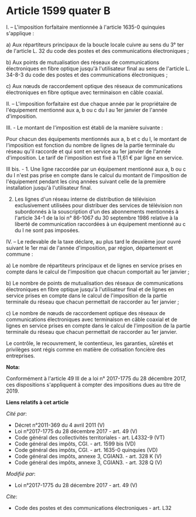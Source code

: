 # Article 1599 quater B

I. – L'imposition forfaitaire mentionnée à l'article 1635-0 quinquies s'applique :

a) Aux répartiteurs principaux de la boucle locale cuivre au sens du 3° ter de l'article L. 32 du code des postes et des
communications électroniques ;

b) Aux points de mutualisation des réseaux de communications électroniques en fibre optique jusqu'à l'utilisateur final au
sens de l'article L. 34-8-3 du code des postes et des communications électroniques ;

c) Aux nœuds de raccordement optique des réseaux de communications électroniques en fibre optique avec terminaison en câble
coaxial.

II. – L'imposition forfaitaire est due chaque année par le propriétaire de l'équipement mentionné aux a, b ou c du I au 1er
janvier de l'année d'imposition.

III. - Le montant de l'imposition est établi de la manière suivante :

Pour chacun des équipements mentionnés aux a, b et c du I, le montant de l'imposition est fonction du nombre de lignes de la
partie terminale du réseau qu'il raccorde et qui sont en service au 1er janvier de l'année d'imposition. Le tarif de
l'imposition est fixé à 11,61 € par ligne en service.

III bis. - 1. Une ligne raccordée par un équipement mentionné aux a, b ou c du I n'est pas prise en compte dans le calcul du
montant de l'imposition de l'équipement pendant les cinq années suivant celle de la première installation jusqu'à
l'utilisateur final.

2. Les lignes d'un réseau interne de distribution de télévision exclusivement utilisées pour distribuer des services de
télévision non subordonnés à la souscription d'un des abonnements mentionnés à l'article 34-1 de la loi n° 86-1067 du 30
septembre 1986 relative à la liberté de communication raccordées à un équipement mentionné au c du I ne sont pas imposées.

IV. – Le redevable de la taxe déclare, au plus tard le deuxième jour ouvré suivant le 1er mai de l'année d'imposition, par
région, département et commune :

a) Le nombre de répartiteurs principaux et de lignes en service prises en compte dans le calcul de l'imposition que chacun
comportait au 1er janvier ;

b) Le nombre de points de mutualisation des réseaux de communications électroniques en fibre optique jusqu'à l'utilisateur
final et de lignes en service prises en compte dans le calcul de l'imposition de la partie terminale du réseau que chacun
permettait de raccorder au 1er janvier ;

c) Le nombre de nœuds de raccordement optique des réseaux de communications électroniques avec terminaison en câble coaxial
et de lignes en service prises en compte dans le calcul de l'imposition de la partie terminale du réseau que chacun
permettait de raccorder au 1er janvier.

Le contrôle, le recouvrement, le contentieux, les garanties, sûretés et privilèges sont régis comme en matière de cotisation
foncière des entreprises.

**Nota:**

Conformément à l'article 49 III de a loi n° 2017-1775 du 28 décembre 2017, ces dispositions s'appliquent à compter des
impositions dues au titre de 2019.

**Liens relatifs à cet article**

_Cité par_:

  - Décret n°2011-369 du 4 avril 2011 (V)
  - Loi n°2017-1775 du 28 décembre 2017 - art. 49 (V)
  - Code général des collectivités territoriales - art. L4332-9 (VT)
  - Code général des impôts, CGI. - art. 1599 bis (VD)
  - Code général des impôts, CGI. - art. 1635-0 quinquies (VD)
  - Code général des impôts, annexe 3, CGIAN3. - art. 328 K (V)
  - Code général des impôts, annexe 3, CGIAN3. - art. 328 Q (V)

_Modifié par_:

  - Loi n°2017-1775 du 28 décembre 2017 - art. 49 (V)

_Cite_:

  - Code des postes et des communications électroniques - art. L32
